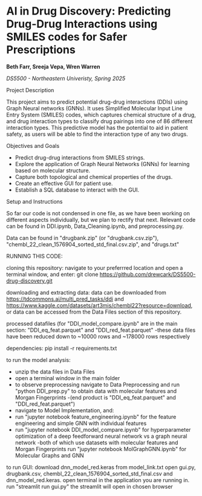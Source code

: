 # AI in Drug Discovery: Predicting Drug-Drug Interactions using SMILES codes for Safer Prescriptions

**Beth Farr, Sreeja Vepa, Wren Warren**

*DS5500 - Northeastern Univeristy, Spring 2025*

Project Description

This project aims to predict potential drug-drug interactions (DDIs) using Graph Neural networks (GNNs).
It uses Simplified Molecular Input Line Entry System (SMILES) codes, which captures chemical structure of a drug,
and drug interaction types to classify drug pairings into one of 86 different interaction types.
This predictive model has the potential to aid in patient safety, as users will be able to find the interaction type of any two drugs. 

Objectives and Goals 

- Predict drug-drug interactions from SMILES strings. 
- Explore the application of Graph Neural Networks (GNNs) for learning based on molecular structure. 
- Capture both topological and chemical properties of the drugs.
- Create an effective GUI for patient use. 
- Establish a SQL database to interact with the GUI. 

Setup and Instructions 

So far our code is not condensed in one file, as we have been working on different aspects individually,
but we plan to rectify that next. Relevant code can be found in DDI.ipynb, Data_Cleaning.ipynb, and preprocessing.py.

Data can be found in "drugbank.zip" (or "drugbank.csv.zip"),
"chembl_22_clean_1576904_sorted_std_final.csv.zip", and "drugs.txt"

RUNNING THIS CODE:

cloning this repository:
  navigate to your preferrred location and open a terminal window, and enter:
    git clone https://github.com/drewcark/DS5500-drug-discovery.git

downloading and extracting data:
  data can be downloaded from https://tdcommons.ai/multi_pred_tasks/ddi and https://www.kaggle.com/datasets/art3mis/chembl22?resource=download,
  or data can be accessed from the Data Files section of this repository.

  processed datafiles (for "DDI_model_compare.ipynb" are in the main section: "DDI_eq_feat.parquet" and "DDI_red_feat.parquet"
    -these data files have been reduced down to ~10000 rows and ~178000 rows respectively

dependencies:
  pip install -r requirements.txt

to run the model analysis:
  - unzip the data files in Data Files
  - open a terminal window in the main folder
  - to observe preprocessing navigate to Data Preprocessing and run "python DDI_prep.py" to obtain data with molecular features and Morgan Fingerprints
	-(end product is "DDI_eq_feat.parquet" and "DDI_red_feat.parquet")
  - navigate to Model Implementation, and:
  - run "jupyter notebook feature_engineering.ipynb" for the feature engineering and simple GNN with individual features
  - run "jupyter notebook DDI_model_compare.ipynb" for hyperparameter optimization of a deep feedforward neural network vs a graph neural network
  	-both of which use datasets with molecular features and Morgan Fingerprints
    run "jupyter notebook MolGraphGNN.ipynb" for Molecular Graphs and GNN

to run GUI:
download dnn_model_red.keras from model_link.txt
open gui.py, drugbank.csv, chembl_22_clean_1576904_sorted_std_final.csv and dnn_model_red.keras.
open terminal in the application you are running in.
run "streamlit run gui.py"
the streamlit will open in chosen browser
